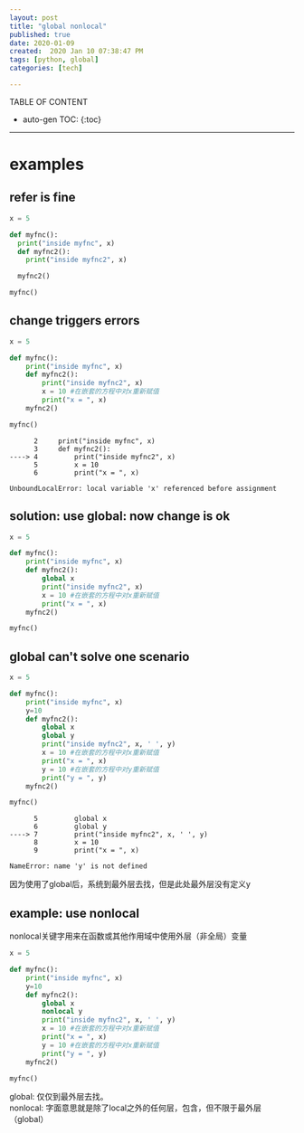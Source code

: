 ```yaml
---
layout: post
title: "global nonlocal"
published: true
date: 2020-01-09
created:  2020 Jan 10 07:38:47 PM
tags: [python, global]
categories: [tech]

---
```


TABLE OF CONTENT

* auto-gen TOC:
{:toc}

- - -


# examples

## refer is fine

```python
x = 5

def myfnc():
  print("inside myfnc", x)
  def myfnc2():
    print("inside myfnc2", x)

  myfnc2()

myfnc()
```

## change triggers errors

```python
x = 5

def myfnc():
    print("inside myfnc", x)
    def myfnc2():
        print("inside myfnc2", x)
        x = 10 #在嵌套的方程中对x重新赋值
        print("x = ", x)
    myfnc2()

myfnc()
```

          2     print("inside myfnc", x)
          3     def myfnc2():
    ----> 4         print("inside myfnc2", x)
          5         x = 10
          6         print("x = ", x)

    UnboundLocalError: local variable 'x' referenced before assignment

## solution: use global: now change is ok

```python
x = 5

def myfnc():
    print("inside myfnc", x)
    def myfnc2():
        global x
        print("inside myfnc2", x)
        x = 10 #在嵌套的方程中对x重新赋值
        print("x = ", x)
    myfnc2()

myfnc()
```


## global can't solve one scenario

```python
x = 5

def myfnc():
    print("inside myfnc", x)
    y=10
    def myfnc2():
        global x
        global y
        print("inside myfnc2", x, ' ', y)
        x = 10 #在嵌套的方程中对x重新赋值
        print("x = ", x)
        y = 10 #在嵌套的方程中对y重新赋值
        print("y = ", y)
    myfnc2()

myfnc()
```

          5         global x
          6         global y
    ----> 7         print("inside myfnc2", x, ' ', y)
          8         x = 10
          9         print("x = ", x)

    NameError: name 'y' is not defined

因为使用了global后，系统到最外层去找，但是此处最外层没有定义y

## example: use nonlocal

nonlocal关键字用来在函数或其他作用域中使用外层（非全局）变量

```python
x = 5

def myfnc():
    print("inside myfnc", x)
    y=10
    def myfnc2():
        global x
        nonlocal y
        print("inside myfnc2", x, ' ', y)
        x = 10 #在嵌套的方程中对x重新赋值
        print("x = ", x)
        y = 10 #在嵌套的方程中对x重新赋值
        print("y = ", y)
    myfnc2()

myfnc()
```

global:   仅仅到最外层去找。  
nonlocal: 字面意思就是除了local之外的任何层，包含，但不限于最外层（global）


